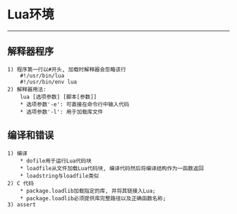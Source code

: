 # **Lua环境**
***



## **解释器程序**
    1) 程序第一行以#开头, 加载时解释器会忽略该行
        #!/usr/bin/lua 
        #!/usr/bin/env lua 
    2) 解释器用法:
        lua [选项参数] [脚本[参数]]
        * 选项参数'-e': 可直接在命令行中输入代码
        * 选项参数'-l': 用于加载库文件



## **编译和错误**
    1) 编译
        * dofile用于运行Lua代码块
        * loadfile从文件加载Lua代码块, 编译代码然后将编译结构作为一函数返回
        * loadstring与loadfile类似
    2) C 代码
        * package.loadlib加载指定的库, 并将其链接入Lua;
        * package.loadlib必须提供库完整路径以及正确函数名称;
    3) assert
